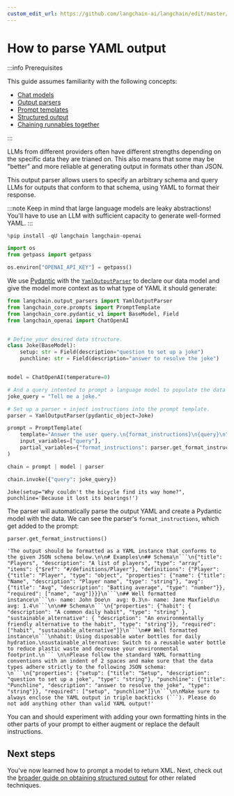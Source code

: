 ```yaml
---
custom_edit_url: https://github.com/langchain-ai/langchain/edit/master/docs/docs/how_to/output_parser_yaml.ipynb
---
```

# How to parse YAML output

:::info Prerequisites

This guide assumes familiarity with the following concepts:
- [Chat models](/docs/concepts/#chat-models)
- [Output parsers](/docs/concepts/#output-parsers)
- [Prompt templates](/docs/concepts/#prompt-templates)
- [Structured output](/docs/how_to/structured_output)
- [Chaining runnables together](/docs/how_to/sequence/)

:::

LLMs from different providers often have different strengths depending on the specific data they are trianed on. This also means that some may be "better" and more reliable at generating output in formats other than JSON.

This output parser allows users to specify an arbitrary schema and query LLMs for outputs that conform to that schema, using YAML to format their response.

:::note
Keep in mind that large language models are leaky abstractions! You'll have to use an LLM with sufficient capacity to generate well-formed YAML.
:::



```python
%pip install -qU langchain langchain-openai

import os
from getpass import getpass

os.environ["OPENAI_API_KEY"] = getpass()
```

We use [Pydantic](https://docs.pydantic.dev) with the [`YamlOutputParser`](https://api.python.langchain.com/en/latest/output_parsers/langchain.output_parsers.yaml.YamlOutputParser.html#langchain.output_parsers.yaml.YamlOutputParser) to declare our data model and give the model more context as to what type of YAML it should generate:


```python
from langchain.output_parsers import YamlOutputParser
from langchain_core.prompts import PromptTemplate
from langchain_core.pydantic_v1 import BaseModel, Field
from langchain_openai import ChatOpenAI


# Define your desired data structure.
class Joke(BaseModel):
    setup: str = Field(description="question to set up a joke")
    punchline: str = Field(description="answer to resolve the joke")


model = ChatOpenAI(temperature=0)

# And a query intented to prompt a language model to populate the data structure.
joke_query = "Tell me a joke."

# Set up a parser + inject instructions into the prompt template.
parser = YamlOutputParser(pydantic_object=Joke)

prompt = PromptTemplate(
    template="Answer the user query.\n{format_instructions}\n{query}\n",
    input_variables=["query"],
    partial_variables={"format_instructions": parser.get_format_instructions()},
)

chain = prompt | model | parser

chain.invoke({"query": joke_query})
```



```output
Joke(setup="Why couldn't the bicycle find its way home?", punchline='Because it lost its bearings!')
```


The parser will automatically parse the output YAML and create a Pydantic model with the data. We can see the parser's `format_instructions`, which get added to the prompt:


```python
parser.get_format_instructions()
```



```output
'The output should be formatted as a YAML instance that conforms to the given JSON schema below.\n\n# Examples\n## Schema\n```\n{"title": "Players", "description": "A list of players", "type": "array", "items": {"$ref": "#/definitions/Player"}, "definitions": {"Player": {"title": "Player", "type": "object", "properties": {"name": {"title": "Name", "description": "Player name", "type": "string"}, "avg": {"title": "Avg", "description": "Batting average", "type": "number"}}, "required": ["name", "avg"]}}}\n```\n## Well formatted instance\n```\n- name: John Doe\n  avg: 0.3\n- name: Jane Maxfield\n  avg: 1.4\n```\n\n## Schema\n```\n{"properties": {"habit": { "description": "A common daily habit", "type": "string" }, "sustainable_alternative": { "description": "An environmentally friendly alternative to the habit", "type": "string"}}, "required": ["habit", "sustainable_alternative"]}\n```\n## Well formatted instance\n```\nhabit: Using disposable water bottles for daily hydration.\nsustainable_alternative: Switch to a reusable water bottle to reduce plastic waste and decrease your environmental footprint.\n``` \n\nPlease follow the standard YAML formatting conventions with an indent of 2 spaces and make sure that the data types adhere strictly to the following JSON schema: \n```\n{"properties": {"setup": {"title": "Setup", "description": "question to set up a joke", "type": "string"}, "punchline": {"title": "Punchline", "description": "answer to resolve the joke", "type": "string"}}, "required": ["setup", "punchline"]}\n```\n\nMake sure to always enclose the YAML output in triple backticks (```). Please do not add anything other than valid YAML output!'
```


You can and should experiment with adding your own formatting hints in the other parts of your prompt to either augment or replace the default instructions.

## Next steps

You've now learned how to prompt a model to return XML. Next, check out the [broader guide on obtaining structured output](/docs/how_to/structured_output) for other related techniques.
